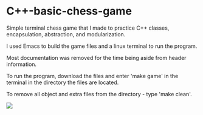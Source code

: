 # C++-basic-chess-game
Simple terminal chess game that I made to practice C++ classes, encapsulation, abstraction, and modularization.

I used Emacs to build the game files and a linux terminal to run the program.

Most documentation was removed for the time being aside from header information.

To run the program, download the files and enter 'make game' in the terminal in the directory the files are located. 

To remove all object and extra files from the directory - type 'make clean'.


![](https://c.tenor.com/zePQJUG3FHoAAAAC/arrested-development-im-a-scholar.gif)
